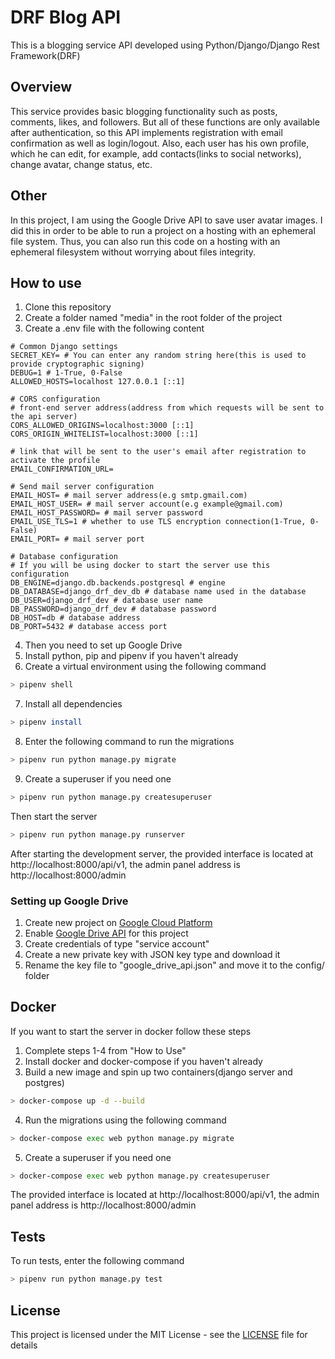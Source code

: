 # DRF Blog API

This is a blogging service API developed using Python/Django/Django Rest Framework(DRF)

## Overview

This service provides basic blogging functionality such as posts, comments, likes, and followers.
But all of these functions are only available after authentication, so this API implements registration with email confirmation as well as login/logout.
Also, each user has his own profile, which he can edit, for example, add contacts(links to social networks), change avatar, change status, etc.

## Other

In this project, I am using the Google Drive API to save user avatar images. I did this in order to be able to run a
project on a hosting with an ephemeral file system. Thus, you can also run this code on a hosting with an ephemeral filesystem without
worrying about files integrity.

## How to use

1. Clone this repository
2. Create a folder named "media" in the root folder of the project
3. Create a .env file with the following content

```env
# Common Django settings
SECRET_KEY= # You can enter any random string here(this is used to provide cryptographic signing)
DEBUG=1 # 1-True, 0-False
ALLOWED_HOSTS=localhost 127.0.0.1 [::1]

# CORS configuration
# front-end server address(address from which requests will be sent to the api server)
CORS_ALLOWED_ORIGINS=localhost:3000 [::1]
CORS_ORIGIN_WHITELIST=localhost:3000 [::1]

# link that will be sent to the user's email after registration to activate the profile
EMAIL_CONFIRMATION_URL=

# Send mail server configuration
EMAIL_HOST= # mail server address(e.g smtp.gmail.com)
EMAIL_HOST_USER= # mail server account(e.g example@gmail.com)
EMAIL_HOST_PASSWORD= # mail server password
EMAIL_USE_TLS=1 # whether to use TLS encryption connection(1-True, 0-False)
EMAIL_PORT= # mail server port

# Database configuration
# If you will be using docker to start the server use this configuration
DB_ENGINE=django.db.backends.postgresql # engine
DB_DATABASE=django_drf_dev_db # database name used in the database
DB_USER=django_drf_dev # database user name
DB_PASSWORD=django_drf_dev # database password
DB_HOST=db # database address
DB_PORT=5432 # database access port
```

4. Then you need to set up Google Drive
5. Install python, pip and pipenv if you haven't already
6. Create a virtual environment using the following command

```bash
> pipenv shell
```

7. Install all dependencies

```bash
> pipenv install
```

8. Enter the following command to run the migrations

```bash
> pipenv run python manage.py migrate
```

9. Create a superuser if you need one

```bash
> pipenv run python manage.py createsuperuser
```

Then start the server

```bash
> pipenv run python manage.py runserver
```

After starting the development server, the provided interface is located at http://localhost:8000/api/v1, the admin panel address is http://localhost:8000/admin

### Setting up Google Drive

1. Create new project on [Google Cloud Platform](https://cloud.google.com/)
2. Enable [Google Drive API](https://console.cloud.google.com/apis/library/drive.googleapis.com) for this project
3. Create credentials of type "service account"
4. Create a new private key with JSON key type and download it
5. Rename the key file to "google_drive_api.json" and move it to the config/ folder

## Docker

If you want to start the server in docker follow these steps

1. Complete steps 1-4 from "How to Use"
2. Install docker and docker-compose if you haven't already
3. Build a new image and spin up two containers(django server and postgres)

```bash
> docker-compose up -d --build
```

4. Run the migrations using the following command

```bash
> docker-compose exec web python manage.py migrate
```

5. Create a superuser if you need one

```bash
> docker-compose exec web python manage.py createsuperuser
```

The provided interface is located at http://localhost:8000/api/v1, the admin panel address is http://localhost:8000/admin

## Tests

To run tests, enter the following command

```bash
> pipenv run python manage.py test
```

## License

This project is licensed under the MIT License - see the [LICENSE](LICENSE) file for details
